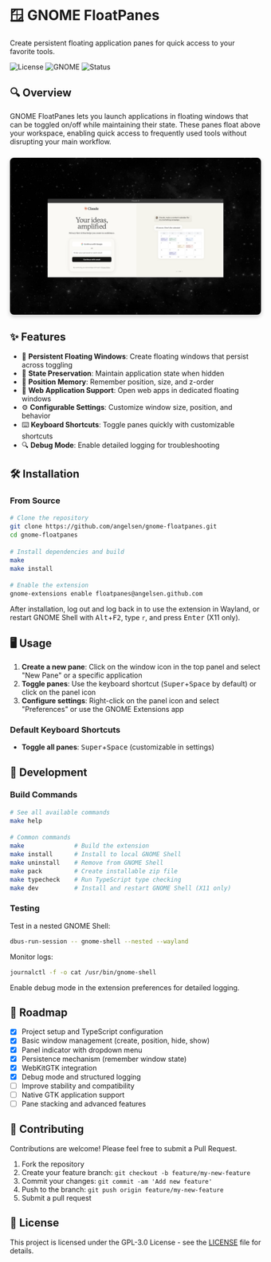 # 🪟 GNOME FloatPanes

Create persistent floating application panes for quick access to your favorite tools.

![License](https://img.shields.io/github/license/angelsen/gnome-floatpanes)
![GNOME](https://img.shields.io/badge/GNOME-48-blue)
![Status](https://img.shields.io/badge/status-beta-green)

## 🔍 Overview

GNOME FloatPanes lets you launch applications in floating windows that can be toggled on/off while maintaining their state. These panes float above your workspace, enabling quick access to frequently used tools without disrupting your main workflow.

<p align="center">
  <img src="resources/screenshot.png" alt="GNOME FloatPanes Screenshot" width="800" style="border-radius: 8px; box-shadow: 0 4px 8px rgba(0, 0, 0, 0.2); margin-top: 10px;"/>
</p>

## ✨ Features

- 📌 **Persistent Floating Windows**: Create floating windows that persist across toggling
- 🔄 **State Preservation**: Maintain application state when hidden
- 📐 **Position Memory**: Remember position, size, and z-order
- 📱 **Web Application Support**: Open web apps in dedicated floating windows
- ⚙️ **Configurable Settings**: Customize window size, position, and behavior
- ⌨️ **Keyboard Shortcuts**: Toggle panes quickly with customizable shortcuts
- 🔍 **Debug Mode**: Enable detailed logging for troubleshooting

## 🛠️ Installation

### From Source

```bash
# Clone the repository
git clone https://github.com/angelsen/gnome-floatpanes.git
cd gnome-floatpanes

# Install dependencies and build
make
make install

# Enable the extension
gnome-extensions enable floatpanes@angelsen.github.com
```

After installation, log out and log back in to use the extension in Wayland, or restart GNOME Shell with <kbd>Alt</kbd>+<kbd>F2</kbd>, type `r`, and press <kbd>Enter</kbd> (X11 only).

## 🖥️ Usage

1. **Create a new pane**: Click on the window icon in the top panel and select "New Pane" or a specific application
2. **Toggle panes**: Use the keyboard shortcut (<kbd>Super</kbd>+<kbd>Space</kbd> by default) or click on the panel icon
3. **Configure settings**: Right-click on the panel icon and select "Preferences" or use the GNOME Extensions app

### Default Keyboard Shortcuts

- **Toggle all panes**: <kbd>Super</kbd>+<kbd>Space</kbd> (customizable in settings)

## 🧪 Development

### Build Commands

```bash
# See all available commands
make help

# Common commands
make              # Build the extension
make install      # Install to local GNOME Shell
make uninstall    # Remove from GNOME Shell
make pack         # Create installable zip file
make typecheck    # Run TypeScript type checking
make dev          # Install and restart GNOME Shell (X11 only)
```

### Testing

Test in a nested GNOME Shell:

```bash
dbus-run-session -- gnome-shell --nested --wayland
```

Monitor logs:

```bash
journalctl -f -o cat /usr/bin/gnome-shell
```

Enable debug mode in the extension preferences for detailed logging.

## 📅 Roadmap

- [x] Project setup and TypeScript configuration
- [x] Basic window management (create, position, hide, show)
- [x] Panel indicator with dropdown menu
- [x] Persistence mechanism (remember window state)
- [x] WebKitGTK integration
- [x] Debug mode and structured logging
- [ ] Improve stability and compatibility
- [ ] Native GTK application support
- [ ] Pane stacking and advanced features

## 🤝 Contributing

Contributions are welcome! Please feel free to submit a Pull Request.

1. Fork the repository
2. Create your feature branch: `git checkout -b feature/my-new-feature`
3. Commit your changes: `git commit -am 'Add new feature'`
4. Push to the branch: `git push origin feature/my-new-feature`
5. Submit a pull request

## 📄 License

This project is licensed under the GPL-3.0 License - see the [LICENSE](LICENSE) file for details.